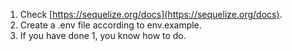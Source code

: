 1. Check [https://sequelize.org/docs](https://sequelize.org/docs).  
2. Create a .env file according to env.example.  
3. If you have done 1, you know how to do.  

